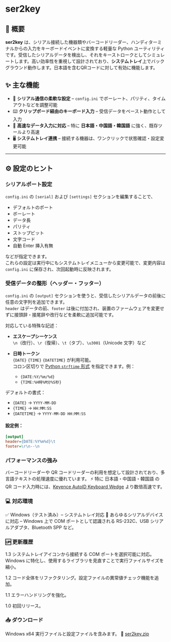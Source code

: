 # ser2key 

## 🚀 概要  
**ser2key** は、シリアル接続した機器類やバーコードリーダー、ハンディターミナルからの入力をキーボードイベントに変換する軽量な Python ユーティリティです。受信したシリアルデータを検出し、それをキーストロークとしてシミュレートします。高い効率性を重視して設計されており、**システムトレイ**上でバックグラウンド動作します。日本語を含むQRコードに対して有効に機能します。

## ✨ 主な機能
- 🔧 **シリアル通信の柔軟な設定** – `config.ini` でボーレート、パリティ、タイムアウトなどを調整可能  
- ⌨️ **クリップボード経由のキーボード入力** – 受信データをペースト動作として入力  
- 🚀 **高速なデータ入力に対応** – 特に **日本語・中国語・韓国語** に強く、既存ツールより高速  
- 🖥️ **システムトレイ連携** – 接続する機器は、ワンクリックで状態確認・設定変更可能

---

## ⚙️ 設定のヒント

### シリアルポート設定
`config.ini` の `[serial]` および `[settings]` セクションを編集することで、  
- デフォルトのポート  
- ボーレート  
- データ長  
- パリティ  
- ストップビット  
- 文字コード  
- 自動 Enter 挿入有無  

などが指定できます。  
これらの設定は実行中にもシステムトレイメニューから変更可能で、変更内容は `config.ini` に保存され、次回起動時に反映されます。

### 受信データの整形（ヘッダー・フッター）
`config.ini` の `[output]` セクションを使うと、受信したシリアルデータの前後に任意の文字列を追加できます。  
`header` はデータの前、`footer` は後に付加され、装置のファームウェアを変更せずに接頭辞・接尾辞や改行などを柔軟に追加可能です。

対応している特殊な記述：
- **エスケープシーケンス**  
  `\n`（改行）、`\r`（復帰）、`\t`（タブ）、`\u3001`（Unicode 文字）など

- **日時トークン**  
  `{DATE}` `{TIME}` `{DATETIME}` が利用可能。  
  コロン区切りで [Python `strftime` 形式](https://docs.python.org/3/library/datetime.html#strftime-and-strptime-format-codes) を指定できます。例：
  - `{DATE:%Y/%m/%d}`
  - `{TIME:%H時%M分%S秒}`

デフォルトの書式：
- `{DATE}` → `YYYY-MM-DD`  
- `{TIME}` → `HH:MM:SS`  
- `{DATETIME}` → `YYYY-MM-DD HH:MM:SS`

#### 設定例：
```ini
[output]
header={DATE:%Y%m%d}\t
footer=\r\n--\n
```

### パフォーマンスの強み

バーコードリーダーや QR コードリーダーの利用を想定して設計されており、多言語テキストの処理速度に優れています。
⚡ 特に 日本語・中国語・韓国語 の QR コード入力時には、[Keyence AutoID Keyboard Wedge](https://www.keyence.co.jp/support/codereader/blsrus/soft/#d12) より数倍高速です。

### 💻 対応環境

✅ Windows（テスト済み）– システムトレイ対応
🔌 あらゆるシリアルデバイスに対応 – Windows 上で COM ポートとして認識される RS-232C、USB シリアルアダプタ、Bluetooth SPP など。

### 🆙 更新履歴

1.3
システムトレイアイコンから接続する COM ポートを選択可能に対応。<BR>
Windows に特化し、使用するライブラリを見直すことで実行ファイルサイズを縮小。

1.2
コード全体をリファクタリング。設定ファイルの異常値チェック機能を追加。

1.1
エラーハンドリングを強化。

1.0
初回リリース。

### 📥 ダウンロード

Windows x64 実行ファイルと設定ファイルを含みます。
📌 [ser2key.zip](https://github.com/Akihiko-Fuji/ser2key/raw/refs/heads/main/ser2key.zip)  
